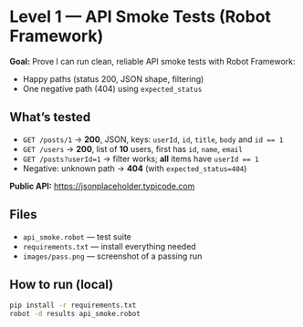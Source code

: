 # Level 1 — API Smoke Tests (Robot Framework)

**Goal:** Prove I can run clean, reliable API smoke tests with Robot Framework:
- Happy paths (status 200, JSON shape, filtering)
- One negative path (404) using `expected_status`

## What’s tested
- `GET /posts/1` → **200**, JSON, keys: `userId`, `id`, `title`, `body` and `id == 1`
- `GET /users` → **200**, list of **10** users, first has `id`, `name`, `email`
- `GET /posts?userId=1` → filter works; **all** items have `userId == 1`
- Negative: unknown path → **404** (with `expected_status=404`)

**Public API:** https://jsonplaceholder.typicode.com

## Files
- `api_smoke.robot` — test suite
- `requirements.txt` — install everything needed
- `images/pass.png` — screenshot of a passing run

## How to run (local)
```bash
pip install -r requirements.txt
robot -d results api_smoke.robot
